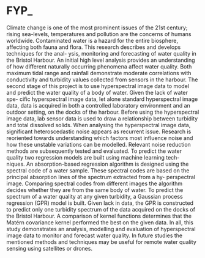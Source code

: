 # FYP_

Climate change is one of the most prominent issues of the 21st century; rising sea-levels, temperatures and pollution are the concerns of humans worldwide. Contaminated water is a hazard for the entire biosphere, affecting both fauna and flora. This research describes and develops techniques for the anal- ysis, monitoring and forecasting of water quality in the Bristol Harbour. An initial high level analysis provides an understanding of how different naturally occurring phenomena affect water quality. Both maximum tidal range and rainfall demonstrate moderate correlations with conductivity and turbidity values collected from sensors in the harbour. The second stage of this project is to use hyperspectral image data to model and predict the water quality of a body of water. Given the lack of water spe- cific hyperspectral image data, let alone standard hyperspectral image data, data is acquired in both a controlled laboratory environment and an outdoor setting, on the docks of the harbour. Before using the hyperspectral image data, lab sensor data is used to draw a relationship between turbidity and total dissolved solids. When analysing the hyperspectral image data, significant heteroscedastic noise appears as recurrent issue. Research is reoriented towards understanding which factors most influence noise and how these unstable variations can be modelled. Relevant noise reduction methods are subsequently tested and evaluated. To predict the water quality two regression models are built using machine learning tech- niques. An absorption-based regression algorithm is designed using the spectral code of a water sample. These spectral codes are based on the principal absorption lines of the spectrum extracted from a hy- perspectral image. Comparing spectral codes from different images the algorithm decides whether they are from the same body of water. To predict the spectrum of a water quality at any given turbidity, a Gaussian process regression (GPR) model is built. Given lack in data, the GPR is constructed to predict only one turbidity spectrum of the data acquired on the docks of the Bristol Harbour. A comparison of kernel functions determines that the Matérn covariance kernel performed the best on the given data.
In all, this study demonstrates an analysis, modelling and evaluation of hyperspectral image data to monitor and forecast water quality. In future studies the mentioned methods and techniques may be useful for remote water quality sensing using satellites or drones.
